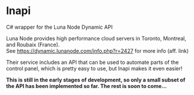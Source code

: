 # lnapi
C# wrapper for the Luna Node Dynamic API

Luna Node provides high performance cloud servers in Toronto, Montreal, and Roubaix (France).<br />
See https://dynamic.lunanode.com/info.php?r=2427 for more info (aff. link)

Their service includes an API that can be used to automate parts of the control panel, which is pretty easy to use, but lnapi makes it even easier!

<strong>This is still in the early stages of development, so only a small subset of the API has been implemented so far.  The rest is soon to come...</strong>
